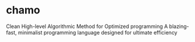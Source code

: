 # chamo
Clean High-level Algorithmic Method for Optimized programming
A blazing-fast, minimalist programming language designed for ultimate efficiency
